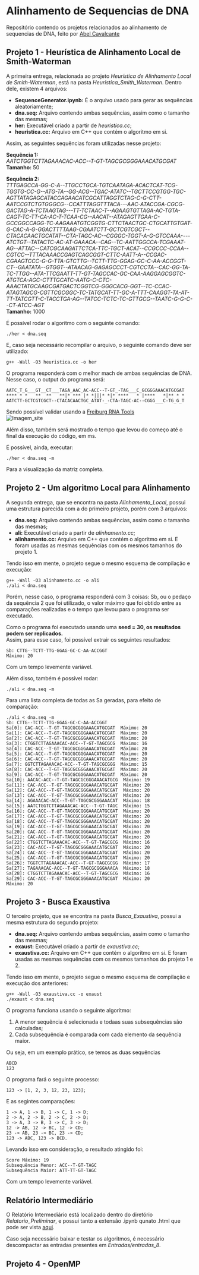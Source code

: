 # Alinhamento de Sequencias de DNA
Repositório contendo os projetos relacionados ao alinhamento de sequencias de DNA, feito por [Abel Cavalcante](https://github.com/FidyBack)

## **Projeto 1 - Heurística de Alinhamento Local de Smith-Waterman**

A primeira entrega, relacionada ao projeto *Heurística de Alinhamento Local de Smith-Waterman*, está na pasta *Heuristica_Smith_Waterman*. Dentro dele, existem 4 arquivos:
- **SequenceGenerator.ipynb:** É o arquivo usado para gerar as sequências aleatoriamente;
- **dna.seq:** Arquivo contendo ambas sequências, assim como o tamanho das mesmas;
- **her:** Executável criado a partir de *heuristica.cc*;
- **heuristica.cc:** Arquivo em C++ que contém o algoritmo em si.
 
Assim, as seguintes sequências foram utilizadas nesse projeto:

**Sequência 1:**<br/>
*AATCTGGTCTTAGAAACAC-ACC--T-GT-TAGCGCGGGAAACATGCGAT*<br/>
**Tamanho:** 50

**Sequência 2:**<br/>
*TTTGAGCCA-GG-C-A--TTGCCTGCA-TGTCAATAGA-ACACTCAT-TCG-TGGTG-CC-G--ATG-TA--GG-ACG--TGAC-ATATC--TGCTTCCGTGG-TGC-AGTTATAGAGCATACCAGAACATCGCATTAGGTCTAG-C-G-CTT-AATCCGTCTGTGGGCG--CCATTTAGGTTTACA---AAC-ATACCGA-CGCG-GACTAG-A-TCTAAGTAG---TT-TCTAAC-T--AGAAGTGTTAGA-AC-TGTA-CAGT-TC-TT-CA-AC-T-TCAA-CG--AACAT--ATAGAGTTGAA-C-GCCGGCCAGG-TC-AAGAAATGTCGGTG-CTTCTAACTGC-CTGCATTGTGAT-G-CAC-A-G-GGACTTTTAAG-CGAATCTT-GCTCGTCGCT--CTACACAACTGCATAT--CTA-TAGC-AC--CGGGC-TGGT-A-G-GTCCAAA----ATCTGT--TATACTC-AC-AT-GAAACA--CAG--TC-AATTGGCCA-TCGAAAT-AG--ATTAC--CATCGCAAGATTCTCA-TTC-TGCT-ACAT--CCGCCC-CCAA--CGTCC--TTTACAAACCGAGTCAGCGGT-CTTC-AATT-A--CCGAC-CGAAGTCCC-G-G-TTA-GTCTTG--TCTT-TTG-GGAG-GC-C-AA-ACCGGT-CT--GAATATA--GTGGT--ATAACAG-GAGAGCCCT-CGTCCTA--CAC-GG-TA-TC-TTGG--ATA-TTCGAATT-TT-GT-TAGCCAC-GC-CAA-AAGGAGCGGTC-ATGTCA-AGC-CTTTGCATC-AATG-C-CTC-AAACTATGCAAGCGATGACTCGGTCG-GGGCACG-GGT--TC-CCAC-ATAGTAGCG-CGTTCGCGGC-TC-TATGCAT-TT-GC-A-TTT-CAAGGT-TA-AT-TT-TATCGTT-C-TACCTGA-AG--TATCC-TCTC-TC-GTTGCG--TAATC-G-G-C--CT-ATCC-AGT*<br/>
**Tamanho:** 1000

É possível rodar o algoritmo com o seguinte comando:
```
./her < dna.seq
```
E, caso seja necessário recompilar o arquivo, o seguinte comando deve ser utilizado:
```
g++ -Wall -O3 heuristica.cc -o her
```

O programa responderá com o melhor mach de ambas sequências de DNA. Nesse caso, o output do programa será:
```
AATC_T_G___GT__CT___TAGA_AAC_AC-ACC--T-GT_-TAG___C_GCGGGAAACATGCGAT
**** * *   **  **   **|* *** |* *|||* *|* ****   * |****   *|** * *
AATCTT-GCTCGTCGCT--CTACACAACTGC_ATAT-_-CTA-TAGC-AC--CGGG___C-TG_G_T
```
Sendo possível validar usando a [Freiburg RNA Tools](http://rna.informatik.uni-freiburg.de/Teaching/index.jsp?toolName=Smith-Waterman)<br/>
![Imagem_site](/Heuristica_Smith_Waterman/Imagens/comparacao_site.png)

Além disso, também será mostrado o tempo que levou do começo até o final da execução do código, em ms. 

É possível, ainda, executar:
```
./her < dna.seq -m
```
Para a visualização da matriz completa.

## **Projeto 2 - Um algoritmo Local para Alinhamento**
A segunda entrega, que se encontra na pasta *Alinhamento_Local*, possui uma estrutura parecida com a do primeiro projeto, porém com 3 arquivos:
- **dna.seq:** Arquivo contendo ambas sequências, assim como o tamanho das mesmas;
- **ali:** Executável criado a partir de *alinhamento.cc*;
- **alinhamento.cc:** Arquivo em C++ que contém o algoritmo em si.
E foram usadas as mesmas sequências com os mesmos tamanhos do projeto 1.

Tendo isso em mente, o projeto segue o mesmo esquema de compilação e execução:
```
g++ -Wall -O3 alinhamento.cc -o ali
./ali < dna.seq
```
Porém, nesse caso, o programa responderá com 3 coisas: Sb, ou o pedaço da sequência 2 que foi utilizado, o valor máximo que foi obtido entre as comparações realizadas e o tempo que levou para o programa ser executado.

Como o programa foi executado usando uma **seed = 30, os resultados podem ser replicados.**<br/>
Assim, para esse caso, foi possível extrair os seguintes resultados:
```
Sb: CTTG--TCTT-TTG-GGAG-GC-C-AA-ACCGGT
Máximo: 20
```
Com um tempo levemente variável.

Além disso, também é possível rodar:
```
./ali < dna.seq -m
```
Para uma lista completa de todas as Sa geradas, para efeito de comparação:
```
./ali < dna.seq -m
Sb: CTTG--TCTT-TTG-GGAG-GC-C-AA-ACCGGT
Sa[0]: CAC-ACC--T-GT-TAGCGCGGGAAACATGCGAT  Máximo: 20
Sa[1]: CAC-ACC--T-GT-TAGCGCGGGAAACATGCGAT  Máximo: 20
Sa[2]: CAC-ACC--T-GT-TAGCGCGGGAAACATGCGAT  Máximo: 20
Sa[3]: CTGGTCTTAGAAACAC-ACC--T-GT-TAGCGCG  Máximo: 16
Sa[4]: CAC-ACC--T-GT-TAGCGCGGGAAACATGCGAT  Máximo: 20
Sa[5]: CAC-ACC--T-GT-TAGCGCGGGAAACATGCGAT  Máximo: 20
Sa[6]: CAC-ACC--T-GT-TAGCGCGGGAAACATGCGAT  Máximo: 20
Sa[7]: GGTCTTAGAAACAC-ACC--T-GT-TAGCGCGGG  Máximo: 15
Sa[8]: CAC-ACC--T-GT-TAGCGCGGGAAACATGCGAT  Máximo: 20
Sa[9]: CAC-ACC--T-GT-TAGCGCGGGAAACATGCGAT  Máximo: 20
Sa[10]: AACAC-ACC--T-GT-TAGCGCGGGAAACATGCG  Máximo: 19
Sa[11]: CAC-ACC--T-GT-TAGCGCGGGAAACATGCGAT  Máximo: 20
Sa[12]: CAC-ACC--T-GT-TAGCGCGGGAAACATGCGAT  Máximo: 20
Sa[13]: CAC-ACC--T-GT-TAGCGCGGGAAACATGCGAT  Máximo: 20
Sa[14]: AGAAACAC-ACC--T-GT-TAGCGCGGGAAACAT  Máximo: 18
Sa[15]: AATCTGGTCTTAGAAACAC-ACC--T-GT-TAGC  Máximo: 15
Sa[16]: CAC-ACC--T-GT-TAGCGCGGGAAACATGCGAT  Máximo: 20
Sa[17]: CAC-ACC--T-GT-TAGCGCGGGAAACATGCGAT  Máximo: 20
Sa[18]: CAC-ACC--T-GT-TAGCGCGGGAAACATGCGAT  Máximo: 20
Sa[19]: CAC-ACC--T-GT-TAGCGCGGGAAACATGCGAT  Máximo: 20
Sa[20]: CAC-ACC--T-GT-TAGCGCGGGAAACATGCGAT  Máximo: 20
Sa[21]: CAC-ACC--T-GT-TAGCGCGGGAAACATGCGAT  Máximo: 20
Sa[22]: CTGGTCTTAGAAACAC-ACC--T-GT-TAGCGCG  Máximo: 16
Sa[23]: CAC-ACC--T-GT-TAGCGCGGGAAACATGCGAT  Máximo: 20
Sa[24]: CAC-ACC--T-GT-TAGCGCGGGAAACATGCGAT  Máximo: 20
Sa[25]: CAC-ACC--T-GT-TAGCGCGGGAAACATGCGAT  Máximo: 20
Sa[26]: TGGTCTTAGAAACAC-ACC--T-GT-TAGCGCGG  Máximo: 17
Sa[27]: TAGAAACAC-ACC--T-GT-TAGCGCGGGAAACA  Máximo: 18
Sa[28]: CTGGTCTTAGAAACAC-ACC--T-GT-TAGCGCG  Máximo: 16
Sa[29]: CAC-ACC--T-GT-TAGCGCGGGAAACATGCGAT  Máximo: 20
Máximo: 20
```

## **Projeto 3 - Busca Exaustiva**
O terceiro projeto, que se encontra na pasta _Busca_Exaustiva_, possui a mesma estrutura do segundo projeto:
- **dna.seq:** Arquivo contendo ambas sequências, assim como o tamanho das mesmas;
- **exaust:** Executável criado a partir de *exaustiva.cc*;
- **exaustiva.cc:** Arquivo em C++ que contém o algoritmo em si.
E foram usadas as mesmas sequências com os mesmos tamanhos do projeto 1 e 2.

Tendo isso em mente, o projeto segue o mesmo esquema de compilação e execução dos anteriores:
```
g++ -Wall -O3 exaustiva.cc -o exaust
./exaust < dna.seq
```

O programa funciona usando o seguinte algoritmo:
1. A menor sequência é selecionada e todaas suas subsequências são calculadas;
2. Cada subsequência é comparada com cada elemento da sequência maior.
 
Ou seja, em um exemplo prático, se temos as duas sequências
```
ABCD
123
```
O programa fará o seguinte processo:
```
123 -> [1, 2, 3, 12, 23, 123];
```
E as segintes comparações:
```
1 -> A, 1 -> B, 1 -> C, 1 -> D;
2 -> A, 2 -> B, 2 -> C, 2 -> D;
3 -> A, 3 -> B, 3 -> C, 3 -> D;
12 -> AB, 12 -> BC, 12 -> CD;
23 -> AB, 23 -> BC, 23 -> CD;
123 -> ABC, 123 -> BCD.
```

Levando isso em consideração, o resultado atingido foi:
```
Score Máximo: 19
Subsequência Menor: ACC--T-GT-TAGC
Subsequência Maior: ATT-TT-GT-TAGC
```
Com um tempo levemente variável.

## **Relatório Intermediário**
O Relatório Intermediário está localizado dentro do diretório *Relatorio_Preliminar*, e possui tanto a extensão .ipynb qunato .html que pode ser vista [aqui](https://htmlpreview.github.io/?https://github.com/FidyBack/Heuristica/blob/master/Relatorio_Preliminar/Relatorio_Abel.html).

Caso seja necessário baixar e testar os algoritmos, é necessário descompactar as entradas presentes em *Entradas/entradas_8*.

## **Projeto 4 - OpenMP**

